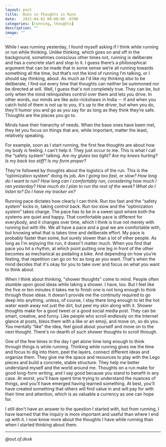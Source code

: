 ```yaml
---
layout: post
title:  Runs in Thoughts in Runs
date:   2021-04-02 00:00:00 -0700
categories: [running, thoughts]
description: ""
image: ""
---
```


While I was running yesterday, I found myself asking if I think while running or run while thinking. Unlike thinking, which goes on and off in the background, sometimes conscious other times not, running is deliberate and has a concrete start and stop to it. I guess there’s a philosophical argument that can be made that in some sense we’re all running towards something all the time, but that’s not the kind of running I’m talking, or I should say thinking, about. As much as I'd like my thinking also to be deliberate, I find out every time that thoughts can neither be summoned nor be directed at will. Well, I guess that's not completely true. They can be, but only when the mind relinquishes control over them and lets you drive. In other words, our minds are like auto-rickshaws in India -- if and when you catch hold of them is not up to you, it's up to the driver, but when you do, they'll humor you and go as you say for as long as they think they’re safe. Thoughts are the places you go to.

Minds have their hierarchy of needs. When the base ones have been met, they let you focus on things that are, while important, matter the least, relatively speaking.

For example, soon as I start running, the first few thoughts are about how my body is feeling. I can't help it. They just occur to me. This is what I call the “safety system” talking. *Are my glutes too tight? Are my knees hurting? Is my back too stiff? Is my form proper?*

They're followed by thoughts about the logistics of the run. This is the “optimization system” doing its job. *Am I going too fast, or slow? How long do I want to run? How long can I comfortably run, considering how much I ran yesterday? How much do I plan to run the rest of the week? What do I listen to? Do I have my tracker on?*

Running pace dictates how clearly I can think. Run too fast and the “safety system” kicks in, taking control back. Run too slow and the “optimization system” takes charge. The pace has to be in a sweet spot where both the systems are quiet and happy. That comfortable pace is different for everybody, and it changes over time, which I think is true not merely with running but with life. We all have a pace and a goal we are comfortable with, but knowing what that is takes time and deliberate effort. My pace is probably faster than some, but surely slower than a lot of other people. As long as I'm enjoying the run, it doesn't matter much. When you find that pace you hit a rhythm, at which point putting one leg in front of the other becomes as mechanical as pedaling a bike. And depending on how you’re feeling, that repetition can go on for as long as you want. That's when the mind decides that it's okay for you to take over and focus on what you want to think about.

When I think about thinking, "shower thoughts" come to mind. People often stumble upon good ideas while taking a shower. I have, too. But I feel like the five or ten minutes it takes me to finish one is not long enough to think through those ideas. It doesn't provide me the continuity required to go deep into anything, unless, of course, I stay there long enough to let the hot water wash away not just the dirt, but peel my skin along with it. Shower thoughts make for a good tweet or a good social media post. They can be smart, creative, and funny. Like people who scroll endlessly on the Internet glance at posts, bless them with a like or an emoji, and move on, so do you. You mentally “like” the idea, feel good about yourself and move on to the next thought. There's no dearth of such shower thoughts to scroll through.

One of the few times in the day I get alone time long enough to think through things is while running. Thinking while running gives me the time and focus to dig into them, peel the layers, connect different ideas and organize them. They give me the space and resources to play with the Lego pieces and build a concrete, stable structure. They help me better understand myself and the world around me. Thoughts on a run make for good long-form writing, and I say good because you stand to benefit in any case. At worst, you'll have spent time trying to understand the nuances of things, and you'll have emerged having learned something. At best, you'll have created something that others will find value in and will pay for with their time and attention, which is as valuable a currency as one can hope for.

I still don't have an answer to the question I started with, but from running, I have learned that the inquiry is more important and useful than where I end up with it. I now know more about the thoughts I have while running than when I started thinking about them.


---

*@out.of.desk*